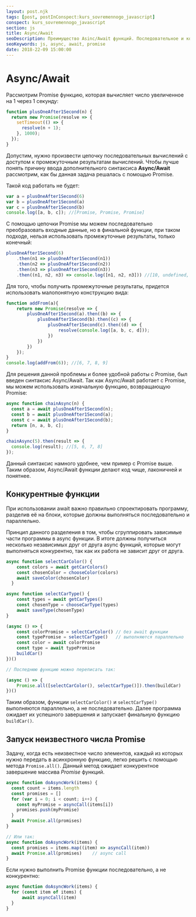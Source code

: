 ```yaml
---
layout: post.njk
tags: [post, postInConspect:kurs_sovremennogo_javascript]
conspect: kurs_sovremennogo_javascript
section: js
title: Async/Await
seoDescription: Преимущество Asinc/Await функций. Последовательное и конкурентное выполнение кода. Запуск неизвестного числа Promise функций.
seoKeywords: js, async, await, promise
date: 2018-22-09 15:00:00
---
```

# Async/Await

Рассмотрим Promise функцию, которая вычисляет число увеличенное на 1 через 1 секунду:

```js
function plusOneAfter1Second(n) {
  return new Promise(resolve => {
    setTimeout(() => {
      resolve(n + 1);
    }, 1000);
  });
}
```

Допустим, нужно произвести цепочку последовательных вычислений с доступом к промежуточным результатам вычислений. Чтобы лучше понять причину ввода дополнительного синтаксиса **Async/Await** рассмотрим, как бы данная задача решалась с помощью Promise.

Такой код работать не будет:

```js
var a = plusOneAfter1Second(6)
var b = plusOneAfter1Second(a)
var c = plusOneAfter1Second(b)
console.log([a, b, c]); //[Promise, Promise, Promise]
```

С помощью цепочки Promise мы можем последовательно преобразовать входные данные, но в финальной функции, при таком подходе, нельзя использовать промежуточные результаты, только конечный:

```js
plusOneAfter1Second(6)
    .then(n1 => plusOneAfter1Second(n1))
    .then(n2 => plusOneAfter1Second(n2))
    .then(n3 => plusOneAfter1Second(n3))
    .then((n1, n2, n3) => console.log([n1, n2, n3])) //[10, undefined, undefined]
```
Для того, чтобы получить промежуточные результаты, придется использовать малопонятную конструкцию вида:

```js
function addFrom(a){
    return new Promise(resolve => {
        plusOneAfter1Second(a).then((b) => {
            plusOneAfter1Second(b).then((c) => {
                plusOneAfter1Second(c).then((d) => {
                    resolve(console.log([a, b, c, d]));
                })
            })
        })
    });
}
console.log(addFrom(6)); //[6, 7, 8, 9]
```

Для решения данной проблемы и более удобной работы с Promise, был введен синтаксис Async/Await. Так как Async/Await работает с Promise, мы можем использовать изначальную функцию, возвращающую Promise:

```js
async function chainAsync(n) {
  const a = await plusOneAfter1Second(n);
  const b = await plusOneAfter1Second(a);
  const c = await plusOneAfter1Second(b);
  return [n, a, b, c];
}

chainAsync(5).then(result => {
  console.log(result); //[5, 6, 7, 8]
});
```

Данный синтаксис намного удобнее, чем пример с Promise выше. Таким образом, Async/Await функции делают код чище, лаконичней и понятнее.

## Конкурентные функции

При использовании await важно правильно спроектировать программу, разделив её на блоки, которые должны выполняться последовательно и параллельно.

Принцип данного разделения в том, чтобы сгруппировать зависимые части программы в async функции. В итоге должны получиться несколько независимых друг от друга async функций, которые могут выполняться конкурентно, так как их работа не зависит друг от друга.

```js
async function selectCarColor() {
    const colors = await getCarColors()
    const chosenColor = chooseColor(colors)
    await saveColor(chosenColor)
  }

async function selectCarType() {
    const types = await getCarTypes()
    const chosenType = chooseCarType(types)
    await saveType(chosenType)
}

(async () => {
    const colorPromise = selectCarColor() // без await функции
    const typePromise = selectCarType()   // выполняются параллельно
    const color = await colorPromise
    const type = await typePromise
    buildCar()
})()

// Последнюю функцию можно переписать так: 

(async () => {
    Promise.all([selectCarColor(), selectCarType()]).then(buildCar)
})()
```

Таким образом, функции `selectCarColor()` и `selectCarType()` выполняются параллельно, а не последовательно. Далее программа ожидает их успешного завершения и запускает финальную функцию `buildCar()`.

## Запуск неизвестного числа Promise

Задачу, когда есть неизвестное число элементов, каждый из которых нужно передать в асинхронную функцию, легко решить с помощью метода `Promise.all()`. Данный метод ожидает конкурентное завершение массива *Promise* функций.

```js
async function doAsyncWork(items) {
  const count = items.length
  const promises = []
  for (var i = 0; i < count; i++) {
    const myPromise = asyncCall(items[i])
    promises.push(myPromise)
  }
  await Promise.all(promises)
}

// Или так:
async function doAsyncWork(items) {
  const promises = items.map((item) => asyncCall(item))
  await Promise.all(promises)    // async call
}
```

Если нужно выполнить Promise функции последовательно, а не конкурентно:

```js
async function doAsyncWork(items) {
  for (const item of items) {
      await asyncCall(item)
  }
}
```